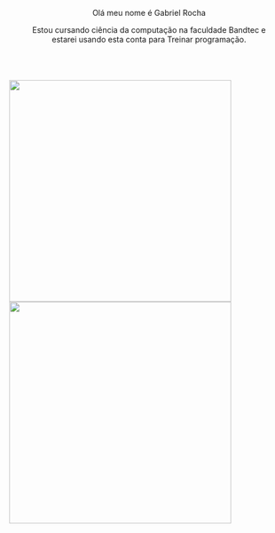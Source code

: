 








<div>
  <p align="center">
    Olá meu nome é Gabriel Rocha
  </p>
  <p align="center">
    Estou cursando ciência da computação na faculdade Bandtec e<br> estarei usando esta conta para Treinar programação.
  </p>
</div>
<br>
<br>
<br>

<img align="left" width="400px" src="https://github-readme-stats.vercel.app/api?username=Gabriel-R-Pontes&show_icons=true&theme=shades-of-purple">


<img  align="left" width="400px"  src="https://github-readme-stats.vercel.app/api/top-langs/?username=Gabriel-R-Pontes&layout=compact&theme=shades-of-purple">












